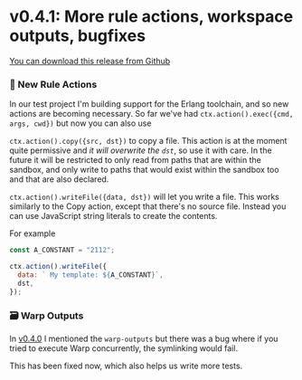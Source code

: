 # v0.4.1: More rule actions, workspace outputs, bugfixes

[You can download this release from Github](https://github.com/AbstractMachinesLab/warp/releases/tag/v0.4.1#user-content-assets)

### 🏃 New Rule Actions

In our test project I'm building support for the Erlang toolchain, and so new actions
are becoming necessary. So far we've had `ctx.action().exec({cmd, args, cwd})` but now you can also use

`ctx.action().copy({src, dst})` to copy a file. This action is at the moment
quite permissive and _it will overwrite the `dst`_, so use it with care. In the
future it will be restricted to only read from paths that are within the
sandbox, and only write to paths that would exist within the sandbox too and
that are also declared.

`ctx.action().writeFile({data, dst})` will let you write a file. This works
similarly to the Copy action, except that there's no source file. Instead you can use JavaScript string literals to create the contents.

For example

```javascript
const A_CONSTANT = "2112";

ctx.action().writeFile({
  data: ` My template: ${A_CONSTANT}`,
  dst,
});
```

### 🗃️ Warp Outputs

In [v0.4.0](/changelog/v0.4.0.md) I mentioned the `warp-outputs` but there was a bug where if you tried to execute Warp concurrently, the symlinking would fail.

This has been fixed now, which also helps us write more tests.
